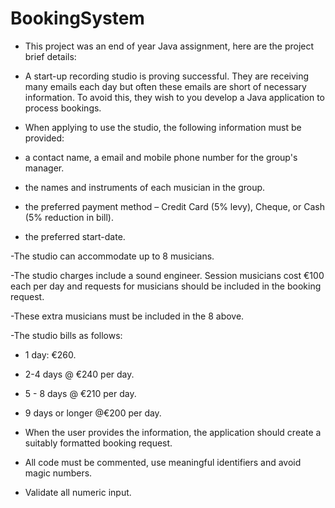 # BookingSystem
- This project was an end of year Java assignment, here are the project brief details:
- A start-up recording studio is proving successful. They are receiving many emails each
day but often these emails are short of necessary information. To avoid
this, they wish to you develop a Java application to process bookings.

- When applying to use the studio, the following information must be provided:
- a contact name, a email and mobile phone number for the group's manager.
- the names and instruments of each musician in the group.
- the preferred payment method – Credit Card (5% levy), Cheque, or Cash (5% reduction in bill).
- the preferred start-date.

-The studio can accommodate up to 8 musicians.

-The studio charges include a sound engineer. Session musicians cost €100 each per day and requests for musicians should be included in the booking request.

-These extra musicians must be included in the 8 above.

-The studio bills as follows:
- 1 day: €260.
- 2-4 days @ €240 per day.
- 5 - 8 days @ €210 per day.
- 9 days or longer @€200 per day.

- When the user provides the information, the application should create a suitably formatted booking request.

- All code must be commented, use meaningful identifiers and avoid magic numbers.

- Validate all numeric input.
